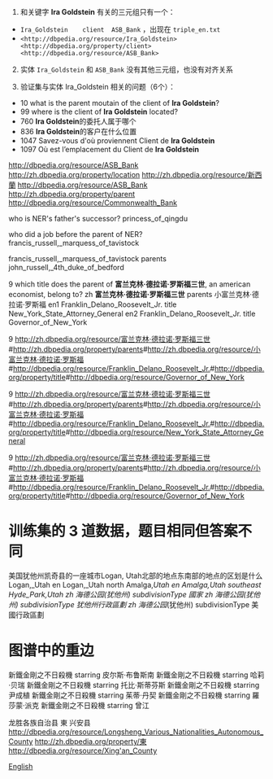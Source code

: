 1. 和关键字 **Ira Goldstein** 有关的三元组只有一个：
- `Ira_Goldstein	client	ASB_Bank` ，出现在 `triple_en.txt`
- `<http://dbpedia.org/resource/Ira_Goldstein> <http://dbpedia.org/property/client> <http://dbpedia.org/resource/ASB_Bank>`

2. 实体 `Ira_Goldstein` 和 `ASB_Bank` 没有其他三元组，也没有对齐关系

3. 验证集与实体 Ira_Goldstein 相关的问题（6个）：

- 10	what is the parent moutain of the client of **Ira Goldstein**?
- 99	where is the client of **Ira Goldstein** located?
- 760	**Ira Goldstein**的委托人属于哪个
- 836	**Ira Goldstein**的客户在什么位置
- 1047	Savez-vous d'où proviennent Client de **Ira Goldstein**
- 1097	Où est l’emplacement du Client de **Ira Goldstein**

<http://dbpedia.org/resource/ASB_Bank> <http://zh.dbpedia.org/property/location> <http://zh.dbpedia.org/resource/新西蘭>
<http://dbpedia.org/resource/ASB_Bank> <http://zh.dbpedia.org/property/parent> <http://dbpedia.org/resource/Commonwealth_Bank>


who is NER's father's successor?	princess_of_qingdu

who did a job before the parent of NER?	francis_russell,_marquess_of_tavistock

francis_russell,_marquess_of_tavistock	parents	john_russell,_4th_duke_of_bedford


9   which title does the parent of **富兰克林·德拉诺·罗斯福三世**, an american economist, belong to?
zh  **富兰克林·德拉诺·罗斯福三世**	parents	小富兰克林·德拉诺·罗斯福
en1  Franklin_Delano_Roosevelt_Jr.	title	New_York_State_Attorney_General
en2  Franklin_Delano_Roosevelt_Jr.	title	Governor_of_New_York

9	<http://zh.dbpedia.org/resource/富兰克林·德拉诺·罗斯福三世>#<http://zh.dbpedia.org/property/parents>#<http://zh.dbpedia.org/resource/小富兰克林·德拉诺·罗斯福>#<http://dbpedia.org/resource/Franklin_Delano_Roosevelt_Jr.>#<http://dbpedia.org/property/title>#<http://dbpedia.org/resource/Governor_of_New_York>

9	<http://zh.dbpedia.org/resource/富兰克林·德拉诺·罗斯福三世>#<http://zh.dbpedia.org/property/parents>#<http://zh.dbpedia.org/resource/小富兰克林·德拉诺·罗斯福>#<http://dbpedia.org/resource/Franklin_Delano_Roosevelt_Jr.>#<http://dbpedia.org/property/title>#<http://dbpedia.org/resource/New_York_State_Attorney_General>

9	<http://zh.dbpedia.org/resource/富兰克林·德拉诺·罗斯福三世>#<http://zh.dbpedia.org/property/parents>#<http://zh.dbpedia.org/resource/小富兰克林·德拉诺·罗斯福>#<http://dbpedia.org/resource/Franklin_Delano_Roosevelt_Jr.>#<http://dbpedia.org/property/title>#<http://dbpedia.org/resource/Governor_of_New_York>

# 训练集的 3 道数据，题目相同但答案不同
美国犹他州凯奇县的一座城市Logan, Utah北部的地点东南部的地点的区划是什么	Logan,_Utah
en	Logan,_Utah	north	Amalga,_Utah
en	Amalga,_Utah	southeast	Hyde_Park,_Utah
zh	海德公园_(犹他州)	subdivisionType	國家
zh	海德公园_(犹他州)	subdivisionType	犹他州行政區劃
zh	海德公园_(犹他州)	subdivisionType	美國行政區劃

# 图谱中的重边
新鐵金剛之不日殺機	starring	皮尔斯·布鲁斯南
新鐵金剛之不日殺機	starring	哈莉·贝瑞
新鐵金剛之不日殺機	starring	托比·斯蒂芬斯
新鐵金剛之不日殺機	starring	尹成植
新鐵金剛之不日殺機	starring	茱蒂·丹契
新鐵金剛之不日殺機	starring	羅莎蒙·派克
新鐵金剛之不日殺機	starring	曾江

龙胜各族自治县	東	兴安县
<http://dbpedia.org/resource/Longsheng_Various_Nationalities_Autonomous_County> <http://zh.dbpedia.org/property/東> <http://dbpedia.org/resource/Xing'an_County>

<a href="https://en.wikipedia.org/wiki/Longsheng_Various_Nationalities_Autonomous_County" title="Longsheng Various Nationalities Autonomous County – 英文" lang="en" hreflang="en" class="interlanguage-link-target"><span>English</span></a>